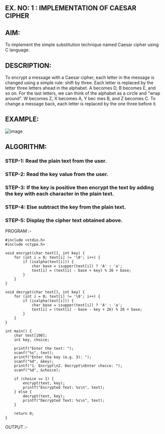 ## EX. NO: 1 : IMPLEMENTATION OF CAESAR CIPHER
 

## AIM:

To implement the simple substitution technique named Caesar cipher using C language.

## DESCRIPTION:

To encrypt a message with a Caesar cipher, each letter in the message is changed using a simple rule: shift by three. Each letter is replaced by the letter three letters ahead in the alphabet. A becomes D, B becomes E, and so on. For the last letters, we can think of the
alphabet as a circle and "wrap around". W becomes Z, X becomes A, Y bec mes B, and Z
becomes C. To change a message back, each letter is replaced by the one three before it.

## EXAMPLE:



![image](https://github.com/Hemamanigandan/CNS/assets/149653568/eb9c6c43-8c80-4cdd-b9d4-91705a311c79)


## ALGORITHM:

### STEP-1: Read the plain text from the user.
### STEP-2: Read the key value from the user.
### STEP-3: If the key is positive then encrypt the text by adding the key with each character in the plain text.
### STEP-4: Else subtract the key from the plain text.
### STEP-5: Display the cipher text obtained above.


PROGRAM :-
```
#include <stdio.h>
#include <ctype.h>

void encrypt(char text[], int key) {
    for (int i = 0; text[i] != '\0'; i++) {
        if (isalpha(text[i])) {
            char base = isupper(text[i]) ? 'A' : 'a';
            text[i] = (text[i] - base + key) % 26 + base;
        }
    }
}

void decrypt(char text[], int key) {
    for (int i = 0; text[i] != '\0'; i++) {
        if (isalpha(text[i])) {
            char base = isupper(text[i]) ? 'A' : 'a';
            text[i] = (text[i] - base - key + 26) % 26 + base;
        }
    }
}

int main() {
    char text[100];
    int key, choice;

    printf("Enter the text: ");
    scanf("%s", text);
    printf("Enter the key (e.g. 3): ");
    scanf("%d", &key);
    printf("1. Encrypt\n2. Decrypt\nEnter choice: ");
    scanf("%d", &choice);

    if (choice == 1) {
        encrypt(text, key);
        printf("Encrypted Text: %s\n", text);
    } else {
        decrypt(text, key);
        printf("Decrypted Text: %s\n", text);
    }

    return 0;
}

```


OUTPUT :-
